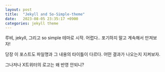 ```yaml
---
layout: post
title:  "Jekyll and So-Simple-theme"
date:   2023-08-05 23:35:17 +0900
categories: jekyll theme
---
```

루비, jekyll, 그리고 so simple 테마로 시작.
어렵다.. 포기하지 말고 계속해서 만져보자!

당장 이 포스트도 파일명과 그 내용의 타이틀이 다르다.
어떤 결과가 나오는지 지켜보자.

그나저나 X트위터의 로고는 왜 반영 안되니?